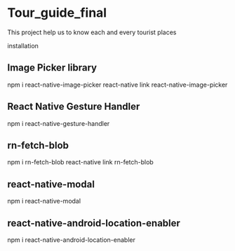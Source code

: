 # Tour_guide_final
This project help us to know each and every tourist places 

installation

Image Picker library
---------------------
npm i react-native-image-picker
react-native link react-native-image-picker

React Native Gesture Handler
---------------------------
npm i react-native-gesture-handler

rn-fetch-blob
--------------
npm i rn-fetch-blob
react-native link rn-fetch-blob

react-native-modal
----------------------
npm i react-native-modal

react-native-android-location-enabler
-----------------------------
npm i react-native-android-location-enabler